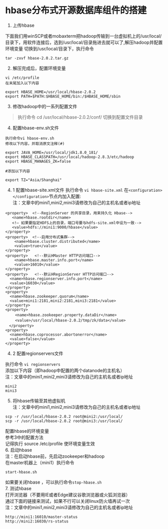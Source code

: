 # hbase分布式开源数据库组件的搭建
  
1. 上传hbase  

下面我们用winSCP或者mobaxterm把hadoop传输到一台虚拟机上的/usr/local/目录下，用软件连接后，选到/usr/local/目录拖进去就可以了,解压hadoop并配置环境变量
切换到/usr/local/目录下，执行命令
```
tar -zxvf hbase-2.0.2.tar.gz
```
2. 解压完成后，配置环境变量
```
vi /etc/profile
在末尾加入以下内容
```
```
export HBASE_HOME=/usr/local/hbase-2.0.2 
export PATH=$PATH:$HBASE_HOME/bin:/$HBASE_HOME/sbin
```
3. 修改hadoop中的一系列配置文件

> 执行命令 cd /usr/local/hbase-2.0.2/conf/ 切换到配置文件目录

4. 配置hbase-env.sh文件
```
执行命令vi hbase-env.sh
修改以下内容，并取消原文注释(#)
```
```
export JAVA_HOME=/usr/local/jdk1.8.0_181/
export HBASE_CLASSPATH=/usr/local/hadoop-2.8.3/etc/hadoop
export HBASE_MANAGES_ZK=false

#添加以下内容

export TZ="Asia/Shanghai"
```

4. 1 配置hbase-site.xml文件
执行命令 `vi hbase-site.xml`
在`<configuration></configuration>`节点内加入配置:  
注：文章中的mini1,mini2,mini3请修改为自己的主机名或者ip地址
```
<property>  <!--RegionServer 的共享目录，用来持久化 Hbase-->
   <name>hbase.rootdir</name>
   <!– 如果要指定HDFS上的目录，端口号要与hdfs-site.xml中设为一致-->
   <value>hdfs://mini1:9000/hbase</value>
</property>
<property>  <!--启用分布式集群-->
    <name>hbase.cluster.distributed</name>
    <value>true</value>
</property>
<property>   <!--默认HMaster HTTP访问端口-->
    <name>hbase.master.info.port</name>
    <value>16010</value>
</property>
<property>   <!--默认HRegionServer HTTP访问端口-->
  <name>hbase.regionserver.info.port</name>
  <value>16030</value>
</property>
<property>
  <name>hbase.zookeeper.quorum</name>
  <value>mini1:2181,mini2:2181,mini3:2181</value>
</property>
<property>
　 　<name>hbase.zookeeper.property.dataDir</name>
　 　<value>/usr/local/hbase-2.0.2/tmp/zk/data</value>
　</property>
<property>
  <name>hbase.coprocessor.abortonerror</name>
  <value>false</value>
</property>
```

4. 2 配置regionservers文件  

执行命令 `vi regionservers`  
添加以下内容（即hadoop中配置的两个datanode的主机名）  
注：文章中的mini1,mini2,mini3请修改为自己的主机名或者ip地址
```
mini2
mini3
```
5. 将hbase传输至其他虚拟机  
注：文章中的mini1,mini2,mini3请修改为自己的主机名或者ip地址
```
scp -r /usr/local/hbase-2.0.2 root@mini2:/usr/local/
scp -r /usr/local/hbase-2.0.2 root@mini3:/usr/local/
```
配置hbase的环境变量  
参考3中的配置方法    
记得执行 source /etc/profile 使环境变量生效  
6. 启动hbase  
注：在启动hbase前，先启动zookeeper和hadoop  
在master机器上（mini1）执行命令  
```
start-hbase.sh
```
如果要关闭hbase ，可以执行命令`stop-hbase.sh`  
7. 测试hbase  
打开浏览器（不要用IE或者Edge建议谷歌浏览器或火狐浏览器）  
通过下面的链接来测试，如果不行可以关闭linux防火墙再试一次  
注：文章中的mini1,mini2,mini3请修改为自己的主机名或者ip地址  
```
http://mini1:16010/master-status
http://mini2:16030/rs-status
```